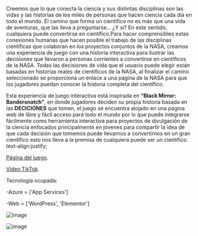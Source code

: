 Creemos que lo que conecta la ciencia y sus distintas disciplinas son las vidas y las historias de los miles de personas que hacen ciencia cada día en todo el mundo. El camino que forma un científico no es más que una vida de aventuras, que las lleva a preguntarse... ¿Y si? En este sentido, cualquiera puede convertirse en científico.Para hacer comprensibles estas conexiones humanas que hacen posible el trabajo de las disciplinas científicas que colaboran en los proyectos conjuntos de la NASA, creamos una experiencia de juego con una historia interactiva para ilustrar las decisiones que llevaron a personas corrientes a convertirse en científicos de la NASA. Todas las decisiones de vida que el usuario puede elegir están basadas en historias reales de científicos de la NASA, al finalizar el camino seleccionado se proporciona un enlace a una página de la NASA para que los jugadores puedan conocer la historia completa del científico. 


Esta experiencia de juego interactiva está inspirada en **“Black Mirror: Bandersnatch”**, en donde jugadores deciden su propia historia basada en las **DECICIONES** que tomen, el juego se encuentra alojado en una página web de libre y fácil acceso para todo el mundo por lo que puede integrarse fácilmente como herramienta interactiva para proyectos de divulgación de la ciencia enfocados principalmente en jóvenes para compartir la idea de que cada decisión que tomemos puede llevarnos a convertirnos en un gran científico esto nos lleva a la premisa de cualquiera puede ser un científico.
text-align:justify;


[Página del juego](https://matlaniearth.azurewebsites.net).


[Video TikTok](https://vm.tiktok.com/ZMRKS4Ukf/).


Tecnología ocupada:

-Azure = ['App Services']

-Web = ['WordPress', 'Elementor']


![image](https://user-images.githubusercontent.com/91858100/136084470-febd0a70-9df1-43eb-bfdd-5d83f7ee80b9.png)


![image](https://user-images.githubusercontent.com/91858100/136084304-078d08b7-f195-4b33-bb21-36e167dd1fb1.png)


